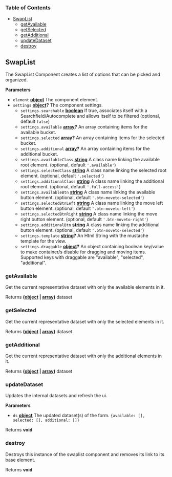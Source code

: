 <!-- Generated by documentation.js. Update this documentation by updating the source code. -->

### Table of Contents

-   [SwapList][1]
    -   [getAvailable][2]
    -   [getSelected][3]
    -   [getAdditional][4]
    -   [updateDataset][5]
    -   [destroy][6]

## SwapList

The SwapList Component creates a list of options that can be picked and organized.

**Parameters**

-   `element` **[object][7]** The component element.
-   `settings` **[object][7]?** The component settings.
    -   `settings.searchable` **[boolean][8]** If true, associates itself with a Searchfield/Autocomplete
         and allows itself to be filtered (optional, default `false`)
    -   `settings.available` **[array][9]?** An array containing items for the available bucket.
    -   `settings.selected` **[array][9]?** An array containing items for the selected bucket.
    -   `settings.additional` **[array][9]?** An array containing items for the additional bucket.
    -   `settings.availableClass` **[string][10]** A class name linking the available root element. (optional, default `'.available'`)
    -   `settings.selectedClass` **[string][10]** A class name linking the selected root element. (optional, default `'.selected'`)
    -   `settings.additionalClass` **[string][10]** A class name linking the additional root element. (optional, default `'.full-access'`)
    -   `settings.availableBtn` **[string][10]** A class name linking the available button element. (optional, default `'.btn-moveto-selected'`)
    -   `settings.selectedBtnLeft` **[string][10]** A class name linking the move left button element. (optional, default `'.btn-moveto-left'`)
    -   `settings.selectedBtnRight` **[string][10]** A class name linking the move right button element. (optional, default `'.btn-moveto-right'`)
    -   `settings.additionalBtn` **[string][10]** A class name linking the additional button element. (optional, default `'.btn-moveto-selected'`)
    -   `settings.template` **[string][10]?** An Html String with the mustache template for the view.
    -   `settings.draggable` **[object][7]?** An object containing boolean key/value to make container/s
         disable for dragging and moving items. Supported keys with draggable are "available",
         "selected", "additional".

### getAvailable

Get the current representative dataset with only the available elements in it.

Returns **([object][7] \| [array][9])** dataset

### getSelected

Get the current representative dataset with only the selected elements in it.

Returns **([object][7] \| [array][9])** dataset

### getAdditional

Get the current representative dataset with only the additional elements in it.

Returns **([object][7] \| [array][9])** dataset

### updateDataset

Updates the internal datasets and refresh the ui.

**Parameters**

-   `ds` **[object][7]** The updated dataset(s) of the form.
     `{available: [], selected: [], additional: []}`

Returns **void** 

### destroy

Destroys this instance of the swaplist component and removes its link to its base element.

Returns **void** 

[1]: #swaplist

[2]: #getavailable

[3]: #getselected

[4]: #getadditional

[5]: #updatedataset

[6]: #destroy

[7]: https://developer.mozilla.org/docs/Web/JavaScript/Reference/Global_Objects/Object

[8]: https://developer.mozilla.org/docs/Web/JavaScript/Reference/Global_Objects/Boolean

[9]: https://developer.mozilla.org/docs/Web/JavaScript/Reference/Global_Objects/Array

[10]: https://developer.mozilla.org/docs/Web/JavaScript/Reference/Global_Objects/String
